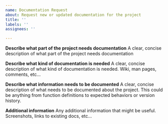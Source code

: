 ```yaml
---
name: Documentation Request
about: Request new or updated documentation for the project
title: ''
labels: ''
assignees: ''

---
```


**Describe what part of the project needs documentation**
A clear, concise description of what part of the project needs documentation

**Describe what kind of documentation is needed**
A clear, concise description of what kind of documentation is needed. Wiki, man pages, comments, etc...

**Describe what information needs to be documented**
A clear, concise description of what needs to be documented about the project. This could be anything from function definitions to expected behaviors or version history.

**Additional information**
Any additional information that might be useful. Screenshots, links to existing docs, etc...
